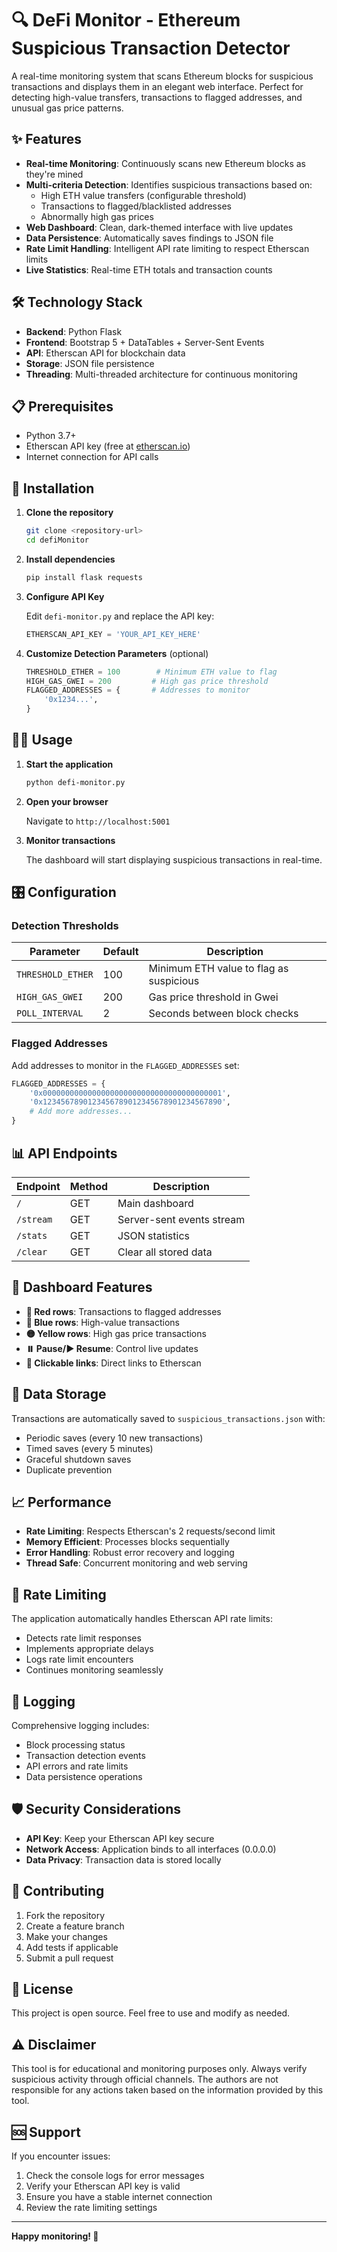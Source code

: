 # 🔍 DeFi Monitor - Ethereum Suspicious Transaction Detector

A real-time monitoring system that scans Ethereum blocks for suspicious transactions and displays them in an elegant web interface. Perfect for detecting high-value transfers, transactions to flagged addresses, and unusual gas price patterns.

## ✨ Features

- **Real-time Monitoring**: Continuously scans new Ethereum blocks as they're mined
- **Multi-criteria Detection**: Identifies suspicious transactions based on:
  - High ETH value transfers (configurable threshold)
  - Transactions to flagged/blacklisted addresses
  - Abnormally high gas prices
- **Web Dashboard**: Clean, dark-themed interface with live updates
- **Data Persistence**: Automatically saves findings to JSON file
- **Rate Limit Handling**: Intelligent API rate limiting to respect Etherscan limits
- **Live Statistics**: Real-time ETH totals and transaction counts

## 🛠️ Technology Stack

- **Backend**: Python Flask
- **Frontend**: Bootstrap 5 + DataTables + Server-Sent Events
- **API**: Etherscan API for blockchain data
- **Storage**: JSON file persistence
- **Threading**: Multi-threaded architecture for continuous monitoring

## 📋 Prerequisites

- Python 3.7+
- Etherscan API key (free at [etherscan.io](https://etherscan.io/apis))
- Internet connection for API calls

## 🚀 Installation

1. **Clone the repository**
   ```bash
   git clone <repository-url>
   cd defiMonitor
   ```

2. **Install dependencies**
   ```bash
   pip install flask requests
   ```

3. **Configure API Key**
   
   Edit `defi-monitor.py` and replace the API key:
   ```python
   ETHERSCAN_API_KEY = 'YOUR_API_KEY_HERE'
   ```

4. **Customize Detection Parameters** (optional)
   ```python
   THRESHOLD_ETHER = 100        # Minimum ETH value to flag
   HIGH_GAS_GWEI = 200         # High gas price threshold
   FLAGGED_ADDRESSES = {       # Addresses to monitor
       '0x1234...',
   }
   ```

## 🏃‍♂️ Usage

1. **Start the application**
   ```bash
   python defi-monitor.py
   ```

2. **Open your browser**
   
   Navigate to `http://localhost:5001`

3. **Monitor transactions**
   
   The dashboard will start displaying suspicious transactions in real-time.

## 🎛️ Configuration

### Detection Thresholds

| Parameter | Default | Description |
|-----------|---------|-------------|
| `THRESHOLD_ETHER` | 100 | Minimum ETH value to flag as suspicious |
| `HIGH_GAS_GWEI` | 200 | Gas price threshold in Gwei |
| `POLL_INTERVAL` | 2 | Seconds between block checks |

### Flagged Addresses

Add addresses to monitor in the `FLAGGED_ADDRESSES` set:

```python
FLAGGED_ADDRESSES = {
    '0x0000000000000000000000000000000000000001',
    '0x1234567890123456789012345678901234567890',
    # Add more addresses...
}
```

## 📊 API Endpoints

| Endpoint | Method | Description |
|----------|--------|-------------|
| `/` | GET | Main dashboard |
| `/stream` | GET | Server-sent events stream |
| `/stats` | GET | JSON statistics |
| `/clear` | GET | Clear all stored data |

## 🎨 Dashboard Features

- **🔴 Red rows**: Transactions to flagged addresses
- **🔵 Blue rows**: High-value transactions
- **🟡 Yellow rows**: High gas price transactions
- **⏸️ Pause/▶️ Resume**: Control live updates
- **🔗 Clickable links**: Direct links to Etherscan

## 💾 Data Storage

Transactions are automatically saved to `suspicious_transactions.json` with:
- Periodic saves (every 10 new transactions)
- Timed saves (every 5 minutes)
- Graceful shutdown saves
- Duplicate prevention

## 📈 Performance

- **Rate Limiting**: Respects Etherscan's 2 requests/second limit
- **Memory Efficient**: Processes blocks sequentially
- **Error Handling**: Robust error recovery and logging
- **Thread Safe**: Concurrent monitoring and web serving

## 🚨 Rate Limiting

The application automatically handles Etherscan API rate limits:
- Detects rate limit responses
- Implements appropriate delays
- Logs rate limit encounters
- Continues monitoring seamlessly

## 📝 Logging

Comprehensive logging includes:
- Block processing status
- Transaction detection events
- API errors and rate limits
- Data persistence operations

## 🛡️ Security Considerations

- **API Key**: Keep your Etherscan API key secure
- **Network Access**: Application binds to all interfaces (0.0.0.0)
- **Data Privacy**: Transaction data is stored locally

## 🤝 Contributing

1. Fork the repository
2. Create a feature branch
3. Make your changes
4. Add tests if applicable
5. Submit a pull request

## 📄 License

This project is open source. Feel free to use and modify as needed.

## ⚠️ Disclaimer

This tool is for educational and monitoring purposes only. Always verify suspicious activity through official channels. The authors are not responsible for any actions taken based on the information provided by this tool.

## 🆘 Support

If you encounter issues:

1. Check the console logs for error messages
2. Verify your Etherscan API key is valid
3. Ensure you have a stable internet connection
4. Review the rate limiting settings

---

**Happy monitoring! 🚀**